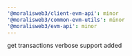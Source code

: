 ```yaml
---
'@moralisweb3/client-evm-api': minor
'@moralisweb3/common-evm-utils': minor
'@moralisweb3/evm-api': minor
---
```


get transactions verbose support added

